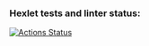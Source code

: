 ### Hexlet tests and linter status:
[![Actions Status](https://github.com/zwg3/python-project-50/workflows/hexlet-check/badge.svg)](https://github.com/zwg3/python-project-50/actions)